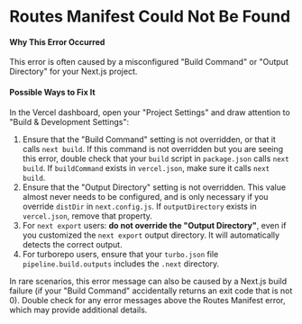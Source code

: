 # Routes Manifest Could Not Be Found

#### Why This Error Occurred

This error is often caused by a misconfigured "Build Command" or "Output Directory" for your Next.js project.

#### Possible Ways to Fix It

In the Vercel dashboard, open your "Project Settings" and draw attention to "Build & Development Settings":

1. Ensure that the "Build Command" setting is not overridden, or that it calls `next build`. If this command is not overridden but you are seeing this error, double check that your `build` script in `package.json` calls `next build`. If `buildCommand` exists in `vercel.json`, make sure it calls `next build`.
2. Ensure that the "Output Directory" setting is not overridden. This value almost never needs to be configured, and is only necessary if you override `distDir` in `next.config.js`. If `outputDirectory` exists in `vercel.json`, remove that property.
3. For `next export` users: **do not override the "Output Directory"**, even if you customized the `next export` output directory. It will automatically detects the correct output.
4. For turborepo users, ensure that your `turbo.json` file `pipeline.build.outputs` includes the `.next` directory.

In rare scenarios, this error message can also be caused by a Next.js build failure (if your "Build Command" accidentally returns an exit code that is not 0).
Double check for any error messages above the Routes Manifest error, which may provide additional details.
